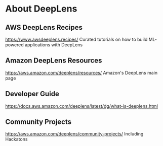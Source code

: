 # About DeepLens

## AWS DeepLens Recipes
https://www.awsdeeplens.recipes/
Curated tutorials on how to build ML-powered applications with DeepLens

## Amazon DeepLens Resources
https://aws.amazon.com/deeplens/resources/
Amazon's DeepLens main page

## Developer Guide
https://docs.aws.amazon.com/deeplens/latest/dg/what-is-deeplens.html

## Community Projects
https://aws.amazon.com/deeplens/community-projects/
Including Hackatons
